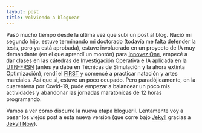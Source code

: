 ```yaml
---
layout: post
title: Volviendo a bloguear
---
```


Pasó mucho tiempo desde la última vez que subí un post al blog. Nació mi segundo hijo, estuve terminando mi doctorado (todavía me falta defender la tesis, pero ya está aprobada), estuve involucrado en un proyecto de IA muy demandante (en el que aprendí un montón) para [Innovez One](https://www.innovez-one.com/), empecé a dar clases en las cátedras de Investigación Operativa e IA aplicada en la [UTN-FRSN](https://www.frsn.utn.edu.ar) (antes ya daba en Técnicas de Simulación y la ahora extinta Optimización), rendí el [FIRST](https://www.cambridgeenglish.org/exams-and-tests/first/) y comencé a practicar natación y artes marciales. Así que si, estuve un poco ocupado. Pero paradójicamente, en la cuarentena por Covid-19, pude empezar a balancear un poco mis actividades y abandonar las jornadas maratónicas de 12 horas programando.

Vamos a ver como discurre la nueva etapa blogueril. Lentamente voy a pasar los viejos post a esta nueva versión (que corre bajo [Jekyll](https://jekyllrb.com/) gracias a [Jekyll Now](https://github.com/barryclark/jekyll-now)).


